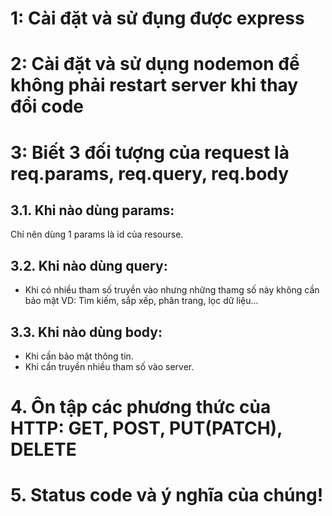 # 1: Cài đặt và sử đụng được express

# 2: Cài đặt và sử dụng nodemon để không phải restart server khi thay đổi code

# 3: Biết 3 đối tượng của request là req.params, req.query, req.body

## 3.1. Khi nào dùng params:

Chỉ nên dùng 1 params là id của resourse.

## 3.2. Khi nào dùng query:

- Khi có nhiều tham số truyền vào nhưng những thamg số này không cần bảo mật
  VD: Tìm kiếm, sắp xếp, phân trang, lọc dữ liệu...

## 3.3. Khi nào dùng body:

- Khi cần bảo mật thông tin.
- Khi cần truyền nhiều tham số vào server.

# 4. Ôn tập các phương thức của HTTP: GET, POST, PUT(PATCH), DELETE

# 5. Status code và ý nghĩa của chúng!
